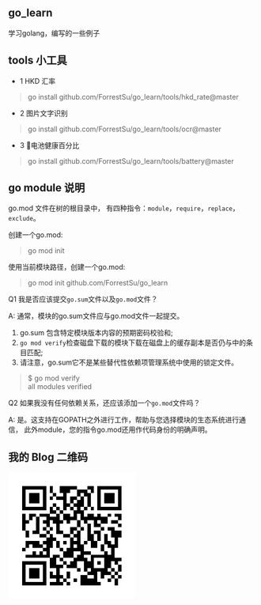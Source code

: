 ## go_learn

学习golang，编写的一些例子


## tools 小工具

- 1 HKD 汇率
> go install  github.com/ForrestSu/go_learn/tools/hkd_rate@master

- 2 图片文字识别
> go install  github.com/ForrestSu/go_learn/tools/ocr@master

- 3 🔋电池健康百分比
> go install  github.com/ForrestSu/go_learn/tools/battery@master

## go module 说明
go.mod 文件在树的根目录中，
有四种指令：`module`，`require`，`replace`，`exclude`。

创建一个go.mod:  
> go mod init

使用当前模块路径，创建一个go.mod:  
> go mod init github.com/ForrestSu/go_learn


Q1 我是否应该提交`go.sum`文件以及`go.mod`文件？

A: 通常，模块的go.sum文件应与go.mod文件一起提交。  
1. go.sum 包含特定模块版本内容的预期密码校验和; 
2. `go mod verify`检查磁盘下载的模块下载在磁盘上的缓存副本是否仍与中的条目匹配; 
3. 请注意，go.sum它不是某些替代性依赖项管理系统中使用的锁定文件。 
 > $ go mod verify  
 > all modules verified

Q2 如果我没有任何依赖关系，还应该添加一个`go.mod`文件吗？

A: 是。这支持在GOPATH之外进行工作，帮助与您选择模块的生态系统进行通信，
此外module，您的指令go.mod还用作代码身份的明确声明。

## 我的 Blog 二维码

![blog](qrcode.png)
